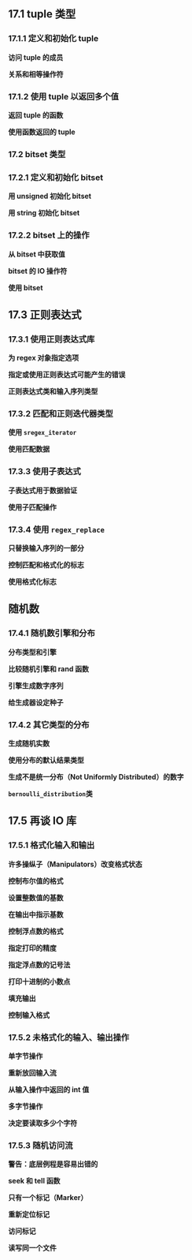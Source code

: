 ## 17.1 tuple 类型

### 17.1.1 定义和初始化 tuple

**访问 tuple 的成员**

**关系和相等操作符**

### 17.1.2 使用 tuple 以返回多个值

**返回 tuple 的函数**

**使用函数返回的 tuple**

### 17.2 bitset 类型

### 17.2.1 定义和初始化 bitset

**用 unsigned 初始化 bitset**

**用 string 初始化 bitset**

### 17.2.2 bitset 上的操作

**从 bitset 中获取值**

**bitset 的 IO 操作符**

**使用 bitset**

## 17.3 正则表达式

### 17.3.1 使用正则表达式库

**为 regex 对象指定选项**

**指定或使用正则表达式可能产生的错误**

**正则表达式类和输入序列类型**

### 17.3.2 匹配和正则迭代器类型

**使用 `sregex_iterator`**

**使用匹配数据**

### 17.3.3 使用子表达式

**子表达式用于数据验证**

**使用子匹配操作**

### 17.3.4 使用 `regex_replace`

**只替换输入序列的一部分**

**控制匹配和格式化的标志**

**使用格式化标志**

## 随机数

### 17.4.1 随机数引擎和分布

**分布类型和引擎**

**比较随机引擎和 rand 函数**

**引擎生成数字序列**

**给生成器设定种子**

### 17.4.2 其它类型的分布

**生成随机实数**

**使用分布的默认结果类型**

**生成不是统一分布（Not Uniformly Distributed）的数字**

**`bernoulli_distribution`类**

## 17.5 再谈 IO 库

### 17.5.1 格式化输入和输出

**许多操纵子（Manipulators）改变格式状态**

**控制布尔值的格式**

**设置整数值的基数**

**在输出中指示基数**

**控制浮点数的格式**

**指定打印的精度**

**指定浮点数的记号法**

**打印十进制的小数点**

**填充输出**

**控制输入格式**

### 17.5.2 未格式化的输入、输出操作

**单字节操作**

**重新放回输入流**

**从输入操作中返回的 int 值**

**多字节操作**

**决定要读取多少个字符**

### 17.5.3 随机访问流

**警告：底层例程是容易出错的**

**seek 和 tell 函数**

**只有一个标记（Marker）**

**重新定位标记**

**访问标记**

**读写同一个文件**